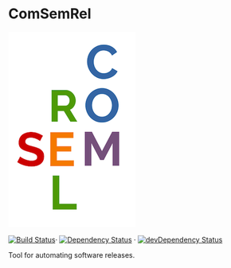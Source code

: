 # ComSemRel

![](assets/logo.png)



[![Build Status](https://travis-ci.org/ComSemRel/comsemrel.svg?branch=master)](https://travis-ci.org/ComSemRel/comsemrel)· [![Dependency Status](https://david-dm.org/ComSemRel/comsemrel.svg)](https://david-dm.org/ComSemRel/comsemrel) · [![devDependency Status](https://david-dm.org/ComSemRel/comsemrel/dev-status.svg)](https://david-dm.org/ComSemRel/comsemrel?type=dev)

Tool for automating software releases.
